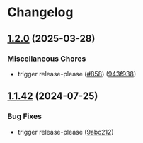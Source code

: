 # Changelog

## [1.2.0](https://github.com/googlemaps/react-wrapper/compare/v1.1.42...v1.2.0) (2025-03-28)


### Miscellaneous Chores

* trigger release-please ([#858](https://github.com/googlemaps/react-wrapper/issues/858)) ([943f938](https://github.com/googlemaps/react-wrapper/commit/943f9386871d5cb9675f01bd18b0c043c4796493))

## [1.1.42](https://github.com/googlemaps/react-wrapper/compare/v1.1.41...v1.1.42) (2024-07-25)


### Bug Fixes

* trigger release-please ([9abc212](https://github.com/googlemaps/react-wrapper/commit/9abc212e4950de8ada11cb6d6f260306828c33ec))
